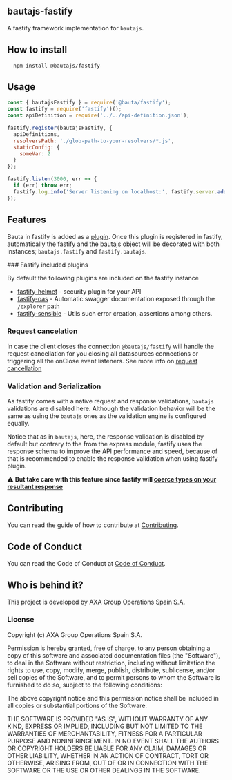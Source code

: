 ## bautajs-fastify

A fastify framework implementation for `bautajs`.

## How to install

```console
  npm install @bautajs/fastify
```

## Usage

```js
const { bautajsFastify } = require('@bauta/fastify');
const fastify = require('fastify')();
const apiDefinition = require('../../api-definition.json');

fastify.register(bautajsFastify, {
  apiDefinitions,
  resolversPath: './glob-path-to-your-resolvers/*.js',
  staticConfig: {
    someVar: 2
  }
});

fastify.listen(3000, err => {
  if (err) throw err;
  fastify.log.info('Server listening on localhost:', fastify.server.address().port);
});
```
## Features

Bauta in fastify is added as a [plugin](https://github.com/fastify/fastify/blob/master/docs/Plugins.md). Once this plugin is registered in fastify, automatically the fastify and the bautajs object will be decorated with both instances; `bautajs.fastify` and `fastify.bautajs`.

### Fastify included plugins

By default the following plugins are included on the fastify instance

- [fastify-helmet](https://github.com/fastify/fastify-helmet) - security plugin for your API
- [fastify-oas](https://github.com/SkeLLLa/fastify-oas) - Automatic swagger documentation exposed through the `/explorer` path
- [fastify-sensible](https://github.com/fastify/fastify-sensible) - Utils such error creation, assertions among others.

### Request cancelation

In case the client closes the connection `@bautajs/fastify` will handle the request cancellation for you closing all datasources connections or triggering all the onClose event listeners. See more info on [request cancellation](../../docs/request-cancelation.md)


### Validation and Serialization

As fastify comes with a native request and response validations, `bautajs` validations are disabled here. Although the validation behavior will be the same as using the `bautajs` ones as the validation engine is configured equally.

Notice that as in `bautajs`, here, the response validation is disabled by default but contrary to the from the express module, fastify uses the response schema to improve the API performance and speed, because of that is recommended to enable the response validation when using fastify plugin. 

⚠️ **But take care with this feature since fastify will [coerce types on your resultant response](https://github.com/fastify/fast-json-stringify#nullable)**


## Contributing

You can read the guide of how to contribute at [Contributing](../../CONTRIBUTING.md).

## Code of Conduct

You can read the Code of Conduct at [Code of Conduct](../../CODE_OF_CONDUCT.md).

## Who is behind it?

This project is developed by AXA Group Operations Spain S.A.

### License

Copyright (c) AXA Group Operations Spain S.A.

Permission is hereby granted, free of charge, to any person obtaining a copy of this software and associated documentation files (the "Software"), to deal in the Software without restriction, including without limitation the rights to use, copy, modify, merge, publish, distribute, sublicense, and/or sell copies of the Software, and to permit persons to whom the Software is furnished to do so, subject to the following conditions:

The above copyright notice and this permission notice shall be included in all copies or substantial portions of the Software.

THE SOFTWARE IS PROVIDED "AS IS", WITHOUT WARRANTY OF ANY KIND, EXPRESS OR IMPLIED, INCLUDING BUT NOT LIMITED TO THE WARRANTIES OF MERCHANTABILITY, FITNESS FOR A PARTICULAR PURPOSE AND NONINFRINGEMENT. IN NO EVENT SHALL THE AUTHORS OR COPYRIGHT HOLDERS BE LIABLE FOR ANY CLAIM, DAMAGES OR OTHER LIABILITY, WHETHER IN AN ACTION OF CONTRACT, TORT OR OTHERWISE, ARISING FROM, OUT OF OR IN CONNECTION WITH THE SOFTWARE OR THE USE OR OTHER DEALINGS IN THE SOFTWARE.
